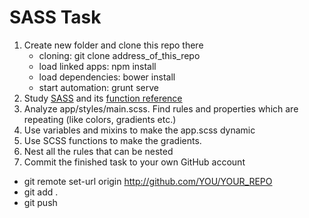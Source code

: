 # SASS Task
1. Create new folder and clone this repo there
    * cloning: git clone address_of_this_repo
    * load linked apps: npm install
    * load dependencies: bower install
    * start automation: grunt serve
2. Study [SASS](http://sass-lang.com/guide) and its [function reference](http://sass-lang.com/documentation/Sass/Script/Functions.html)
3. Analyze app/styles/main.scss. Find rules and properties which are repeating (like colors, gradients etc.)
4. Use variables and mixins to make the app.scss dynamic
5. Use SCSS functions to make the gradients.
6. Nest all the rules that can be nested
7. Commit the finished task to your own GitHub account
  * git remote set-url origin http://github.com/YOU/YOUR_REPO
  * git add .
  * git push
